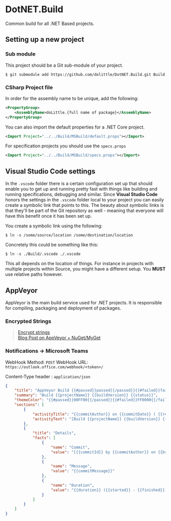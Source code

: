 # DotNET.Build

Common build for all .NET Based projects.

## Setting up a new project

### Sub module

This project should be a Git sub-module of your project.

```shell
$ git submodule add https://github.com/dolittle/DotNET.Build.git Build
```

### CSharp Project file

In order for the assembly name to be unique, add the following:

```xml
<PropertyGroup>
    <AssemblyName>doLittle.{full name of package}</AssemblyName>
</PropertyGroup>
```

You can also import the default properties for a .NET Core project.

```xml
<Import Project="../../Build/MSBuild/default.props"></Import>
```

For specification projects you should use the `specs.props`

```xml
<Import Project="../../Build/MSBuild/specs.props"></Import>
```

## Visual Studio Code settings

In the `.vscode` folder there is a certain configuration set up that should enable you to get up and running pretty fast with things like building and running specifications, debugging and similar. 
Since **Visual Studio Code** honors the settings in the `.vscode` folder local to your project you can easily create a symbolic link that points to this. The beauty about symbolic links is that they'll be part of the Git repository as well - meaning that everyone will have this benefit once it has been set up.

You create a symbolic link using the following:

```shell
$ ln -s /some/source/location /some/destination/location
```

Concretely this could be something like this:

```shell
$ ln -s ./Build/.vscode ./.vscode
```

This all depends on the location of things. For instance in projects with multiple projects within Source, you might have a different setup. You **MUST** use relative paths however.


## AppVeyor

AppVeyor is the main build service used for .NET projects. It is responsible for compiling, packaging and deployment of packages.

### Encrypted Strings

> [Encrypt strings](https://ci.appveyor.com/tools/encrypt)  
> [Blog Post on AppVeyor + NuGet/MyGet](https://andrewlock.net/publishing-your-first-nuget-package-with-appveyor-and-myget/)

### Notifications -> Microsoft Teams

WebHook
Method: `POST`
WebHook URL: `https://outlook.office.com/webhook/<token>/`

Content-Type header : `application/json`

```json
{
    "title": "AppVeyor Build {{#passed}}passed{{/passed}}{{#failed}}failed{{/failed}}",
    "summary": "Build {{projectName}} {{buildVersion}} {{status}}",
    "themeColor": "{{#passed}}00FF00{{/passed}}{{#failed}}FF0000{{/failed}}",
    "sections": [
        {
            "activityTitle": "{{commitAuthor}} on {{commitDate}} ( {{repositoryProvider}}/{{repositoryName}} )",
            "activityText": "[Build {{projectName}} {{buildVersion}} {{status}}]({{buildUrl}})"
        },
        {
            "title": "Details",
            "facts": [
                {
                    "name": "Commit",
                    "value": "[{{commitId}} by {{commitAuthor}} on {{branch}} at {{commitDate}}]({{commitUrl}})"
                },
                {
                    "name": "Message",
                    "value": "{{commitMessage}}"
                },
                {
                    "name": "Duration",
                    "value": "{{duration}} ({{started}} - {{finished}})"
                }
            ]
        }
    ]
}
```


